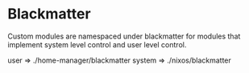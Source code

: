 # Blackmatter

Custom modules are namespaced under blackmatter for modules that implement
system level control and user level control.

user => ./home-manager/blackmatter
system => ./nixos/blackmatter
